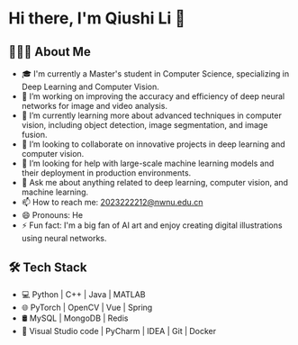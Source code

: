 # Hi there, I'm Qiushi Li 👋

## 👨🏻‍💻 About Me

- 🎓 I'm currently a Master's student in Computer Science, specializing in Deep Learning and Computer Vision.
- 🔭 I’m working on improving the accuracy and efficiency of deep neural networks for image and video analysis.
- 🌱 I’m currently learning more about advanced techniques in computer vision, including object detection, image segmentation, and image fusion.
- 👯 I’m looking to collaborate on innovative projects in deep learning and computer vision.
- 🤔 I’m looking for help with large-scale machine learning models and their deployment in production environments.
- 💬 Ask me about anything related to deep learning, computer vision, and machine learning.
- 📫 How to reach me: [2023222212@nwnu.edu.cn](mailto:2023222212@nwnu.edu.cn)
- 😄 Pronouns: He
- ⚡ Fun fact: I'm a big fan of AI art and enjoy creating digital illustrations using neural networks.

## 🛠 Tech Stack

- 💻 Python | C++ | Java | MATLAB
- 🌐 PyTorch | OpenCV | Vue | Spring
- 🛢  MySQL | MongoDB | Redis
- 🔧 Visual Studio code | PyCharm | IDEA | Git | Docker
